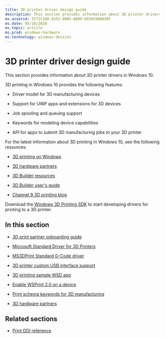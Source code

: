 ```yaml
---
title: 3D printer driver design guide
description: This section provides information about 3D printer drivers in Windows 10.
ms.assetid: 3271C160-4253-48B5-A089-E026C6BAD3AF
ms.date: 05/18/2020
ms.topic: article
ms.prod: windows-hardware
ms.technology: windows-devices
---
```


# 3D printer driver design guide

This section provides information about 3D printer drivers in Windows 10.

3D printing in Windows 10 provides the following features:

- Driver model for 3D manufacturing devices

- Support for UWP apps and extensions for 3D devices

- Job spooling and queuing support

- Keywords for modeling device capabilities

- API for apps to submit 3D manufacturing jobs to your 3D printer

For the latest information about 3D printing in Windows 10, see the following resources:

- [3D printing on Windows](https://www.microsoft.com/3d-print/windows-3d-printing)

- [3D hardware partners](https://www.microsoft.com/3d-print/printing-partners)

- [3D Builder resources](https://www.microsoft.com/3d-print/3d-builder-resources)

- [3D Builder user's guide](https://www.microsoft.com/3d-print/3d-builder-users-guide)

- [Channel 9 3D printing blog](https://channel9.msdn.com/Blogs/3D-Printing)

Download the [Windows 3D Printing SDK](https://go.microsoft.com/fwlink/p/?LinkId=394375) to start developing drivers for printing to a 3D printer.

## In this section

- [3D print partner onboarding guide](3d-partner-onboarding-guide.md)

- [Microsoft Standard Driver for 3D Printers](microsoft-standard-driver-for-3d-printers-.md)

- [MS3DPrint Standard G-Code driver](ms3dprint-standard-g-code-driver.md)

- [3D printer custom USB interface support](3d-printer-custom-usb-interface.md)

- [3D printing sample WSD app](3d-printing-sample-wsd-app.md)

- [Enable WSPrint 2.0 on a device](enabling-wsprint-on-a-device.md)

- [Print schema keywords for 3D manufacturing](print-schema-keywords-for-3d-manufacturing.md)

- [3D hardware partners](3d-printing-partners.md)

## Related sections

- [Print DDI reference](/windows-hardware/drivers/ddi/_print)